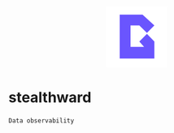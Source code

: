 <div align="center">
    <img src="/assets/stealthward.svg" width=120 alt="logo" />
    <br />
    <small></small>
</div>

# stealthward

`Data observability`

